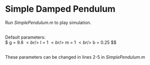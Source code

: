 # Simple Damped Pendulum

Run *SimplePendulum.m* to play simulation.<br /><br />

Default parameters:<br />
$
g = 9.8
$<br />$
l = 1
$<br />$
m = 1
$<br />$
b = 0.25
$$<br /><br />

These parameters can be changed in lines 2-5 in *SimplePendulum.m*
